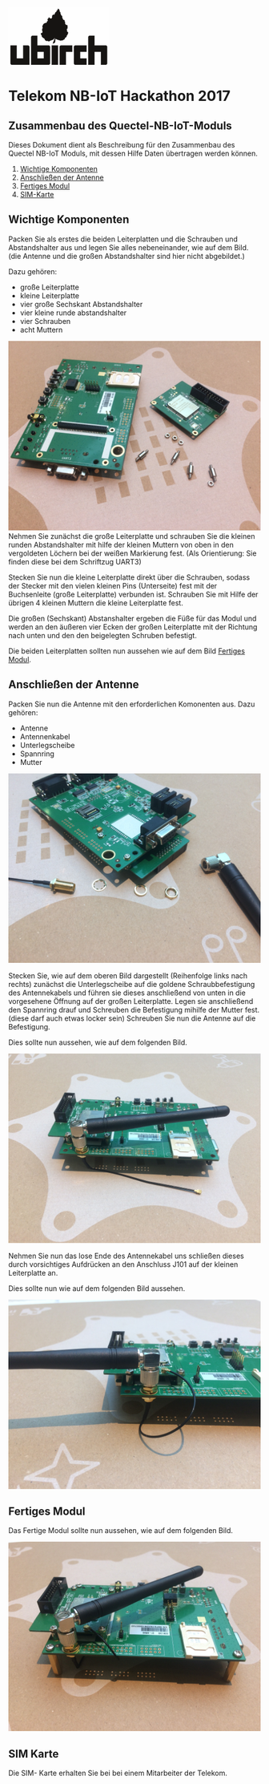 [![ubirch GmbH](files/ubirch.png)](https://ubirch.com)

# Telekom NB-IoT Hackathon 2017

## Zusammenbau des Quectel-NB-IoT-Moduls

Dieses Dokument dient als Beschreibung für den Zusammenbau des Quectel NB-IoT Moduls, mit dessen Hilfe Daten übertragen werden können.


1. [Wichtige Komponenten](#wichtige-komponenten)
2. [Anschließen der Antenne](#anschließen-der-antenne)
3. [Fertiges Modul](#fertiges-modul)
4. [SIM-Karte](#sim-karte)

## Wichtige Komponenten

Packen Sie als erstes die beiden Leiterplatten und die Schrauben und Abstandshalter aus und legen Sie alles nebeneinander, wie auf dem Bild. (die Antenne und die großen Abstandshalter sind hier nicht abgebildet.)

Dazu gehören:
  - große Leiterplatte
  - kleine Leiterplatte
  - vier große Sechskant Abstandshalter
  - vier kleine runde abstandshalter
  - vier Schrauben
  - acht Muttern

![Quectel Modul Einzelteile](files/quectel_1_schrauben.JPG)
Nehmen Sie zunächst die große Leiterplatte und schrauben Sie die kleinen runden Abstandshalter mit hilfe der kleinen Muttern von oben in den vergoldeten Löchern bei der weißen Markierung fest. (Als Orientierung: Sie finden diese bei dem Schriftzug UART3)

Stecken Sie nun die kleine Leiterplatte direkt über die Schrauben, sodass der Stecker mit den vielen kleinen Pins (Unterseite) fest mit der Buchsenleite (große Leiterplatte) verbunden ist. 
Schrauben Sie mit Hilfe der übrigen 4 kleinen Muttern die kleine Leiterplatte fest. 

Die großen (Sechskant) Abstanshalter ergeben die Füße für das Modul und werden an den äußeren vier Ecken der großen Leiterplatte mit der Richtung nach unten und den den beigelegten Schruben befestigt.

Die beiden Leiterplatten sollten nun aussehen wie auf dem Bild [Fertiges Modul](#fertiges-modul).

## Anschließen der Antenne

Packen Sie nun die Antenne mit den erforderlichen Komonenten aus. 
Dazu gehören:
  - Antenne
  - Antennenkabel
  - Unterlegscheibe
  - Spannring
  - Mutter

![Quectel Modul Antenne1](files/Quectel_2_Antenne.JPG)

Stecken Sie, wie auf dem oberen Bild dargestellt (Reihenfolge links nach rechts) zunächst die Unterlegscheibe auf die goldene Schraubbefestigung des Antennekabels und führen sie dieses anschließend von unten in die vorgesehene Öffnung auf der großen Leiterplatte.
Legen sie anschließend den Spannring drauf und Schreuben die Befestigung mihilfe der Mutter fest. (diese darf auch etwas locker sein)
Schreuben Sie nun die Antenne auf die Befestigung. 

Dies sollte nun aussehen, wie auf dem folgenden Bild.

![Quectel Modul Antenne1](files/quectel_2_antenne_2.JPG)

Nehmen Sie nun das lose Ende des Antennekabel uns schließen dieses durch vorsichtiges Aufdrücken an den Anschluss J101 auf der kleinen Leiterplatte an.

Dies sollte nun wie auf dem folgenden Bild aussehen.

![Quectel Modul Antenne1](files/quectel_2_antenne_3.JPG)

## Fertiges Modul

Das Fertige Modul sollte nun aussehen, wie auf dem folgenden Bild.

![Quectel Modul Antenne1](files/quectel_3_komplett.JPG)


## SIM Karte

Die SIM- Karte erhalten Sie bei bei einem Mitarbeiter der Telekom. 

